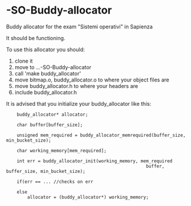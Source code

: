 # -SO-Buddy-allocator
Buddy allocator for the exam "Sistemi operativi" in Sapienza 

It should be functioning.

To use this allocator you should:
1. clone it
2. move to \...\-SO-Buddy-allocator
3. call 'make buddy_allocator'
4. move bitmap.o, buddy_allocator.o to where your object files are
5. move buddy_allocator.h to where your headers are
6. include buddy_allocator.h

It is advised that you initialize your buddy_allocator like this:


        buddy_allocator* allocator;

        char buffer[buffer_size];

        unsigned mem_required = buddy_allocator_memrequired(buffer_size, min_bucket_size);

        char working_memory[mem_required];

        int err = buddy_allocator_init(working_memory, mem_required
                                                         buffer, buffer_size, min_bucket_size);
        
        if(err == ... //checks on err

        else 
            allocator = (buddy_allocator*) working_memory;
